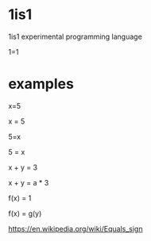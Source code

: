# 1is1

1is1 experimental programming language

1=1

# examples

x=5

x = 5

5=x

5 = x

x + y = 3

x + y = a * 3

f(x) = 1

f(x) = g(y)

https://en.wikipedia.org/wiki/Equals_sign


